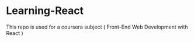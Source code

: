# Learning-React

This repo is used for a coursera subject ( Front-End Web Development with React ) 
